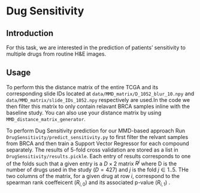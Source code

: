 # Dug Sensitivity

## Introduction
For this task, we are interested in the prediction of patients’ sensitivity to multiple drugs from routine H\&E images.

## Usage
To perform this the distance matrix of the entire TCGA and its corresponding slide IDs located at `data/MMD_matrix/D_1052_blur_10.npy` and `data/MMD_matrix/slide_IDs_1052.npy` respectively are used.In the code we then filter this matrix to only contain relavant BRCA samples inline with the baseline study. You can also use your distance matrix by using `MMD_distance_matrix_generator`.

To perform Dug Sensitivity prediction for our MMD-based approach Run `DrugSensitivity/predict_sensitivity.py` to first filter the relvant samples from BRCA and then train a Support Vector Regressor for each compound separately. The results of 5-fold cross validation are stored as a list in `DrugSensitivity/results.pickle`. Each entry of results corresponds to one of the folds such that a given entry is a $D\times 2$ matrix $R^j$ where D is the number of drugs used in the study ($D=427$) and $j$ is the fold $j \in 1..5$. THe two columns of the matrix, for a given drug at row $i$, correspond to the spearman rank coeffeicent ($R_{i,0}$) and its associated p-value ($R_{i,1}$) .
